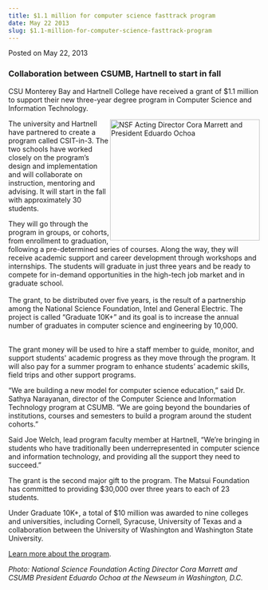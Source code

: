 ```yaml
---
title: $1.1 million for computer science fasttrack program
date: May 22 2013
slug: $1.1-million-for-computer-science-fasttrack-program
---
```


 



<span class="date">Posted on May 22, 2013    </span>
<h3>Collaboration between CSUMB, Hartnell to start in fall</h3>
<p>CSU Monterey Bay and Hartnell College have received a grant of
$1.1 million to support their new three-year degree program in
Computer Science and Information Technology.</p>
<p><img alt="NSF Acting Director Cora Marrett and President Eduardo Ochoa" src="https://news.csumb.edu/sites/default/files/65/attachments/news/images/pres._ochoa_for_web.jpg" style="float:right; width:300px; height:243px">The university and
Hartnell have partnered to create a program called CSIT-in-3. The
two schools have worked closely on the program&#x2019;s design and
implementation and will collaborate on instruction, mentoring and
advising. It will start in the fall with approximately 30
students.</img></p>
<p>They will go through the program in groups, or cohorts, from
enrollment to graduation, following a pre-determined series of
courses. Along the way, they will receive academic support and
career development through workshops and internships. The students
will graduate in just three years and be ready to compete for
in-demand opportunities in the high-tech job market and in graduate
school.<br>
<br>
The grant, to be distributed over five years, is the result of a
partnership among the National Science Foundation, Intel and
General Electric. The project is called &#x201C;Graduate 10K+&#x201D; and its
goal is to increase the annual number of graduates in computer
science and engineering by 10,000.</br></br></p>
<p>The grant money will be used to hire a staff member to guide,
monitor, and support students&apos; academic progress as they move
through the program. It will also pay for a summer program to
enhance students&#x2019; academic skills, field trips and other support
programs.</p>
<p>&#x201C;We are building a new model for computer science education,&#x201D;
said Dr. Sathya Narayanan, director of the Computer Science and
Information Technology program at CSUMB. &#x201C;We are going beyond the
boundaries of institutions, courses and semesters to build a
program around the student cohorts.&#x201D;</p>
<p>Said Joe Welch, lead program faculty member at Hartnell, &#x201C;We&#x2019;re
bringing in students who have traditionally been underrepresented
in computer science and information technology, and providing all
the support they need to succeed.&#x201D;</p>
<p>The grant is the second major gift to the program. The Matsui
Foundation has committed to providing $30,000 over three years to
each of 23 students.</p>
<p>Under Graduate 10K+, a total of $10 million was awarded to nine
colleges and universities, including Cornell, Syracuse, University
of Texas and a collaboration between the University of Washington
and Washington State University.</p>
<p><a href="https://csumb.edu/csitin3" rel="nofollow">Learn more
about the program</a>.&#xA0;</p>
<p class="small"><em>Photo: National Science Foundation Acting
Director Cora Marrett and CSUMB President Eduardo Ochoa at the
Newseum in Washington, D.C.</em></p>
<p><br>
&#xA0;</br></p>





```
